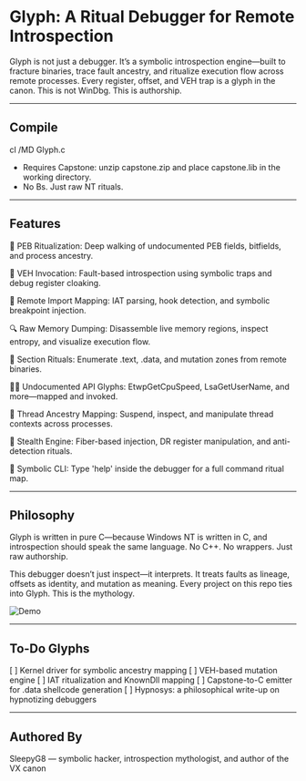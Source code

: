 Glyph: A Ritual Debugger for Remote Introspection
=================================================

Glyph is not just a debugger. It’s a symbolic introspection engine—built to fracture binaries, trace fault ancestry, and ritualize execution flow across remote processes. Every register, offset, and VEH trap is a glyph in the canon. This is not WinDbg. This is authorship.

-------------------------------------------------
Compile
-------------------------------------------------
cl /MD Glyph.c

- Requires Capstone: unzip capstone.zip and place capstone.lib in the working directory.
- No Bs. Just raw NT rituals.

-------------------------------------------------
Features
-------------------------------------------------
🧬 PEB Ritualization: Deep walking of undocumented PEB fields, bitfields, and process ancestry.

🧠 VEH Invocation: Fault-based introspection using symbolic traps and debug register cloaking.

🧷 Remote Import Mapping: IAT parsing, hook detection, and symbolic breakpoint injection.

🔍 Raw Memory Dumping: Disassemble live memory regions, inspect entropy, and visualize execution flow.

🧱 Section Rituals: Enumerate .text, .data, and mutation zones from remote binaries.

🧙‍♂️ Undocumented API Glyphs: EtwpGetCpuSpeed, LsaGetUserName, and more—mapped and invoked.

🧵 Thread Ancestry Mapping: Suspend, inspect, and manipulate thread contexts across processes.

🧼 Stealth Engine: Fiber-based injection, DR register manipulation, and anti-detection rituals.

📜 Symbolic CLI: Type 'help' inside the debugger for a full command ritual map.

-------------------------------------------------
Philosophy
-------------------------------------------------
Glyph is written in pure C—because Windows NT is written in C, and introspection should speak the same language. No C++. No wrappers. Just raw authorship.

This debugger doesn’t just inspect—it interprets. It treats faults as lineage, offsets as identity, and mutation as meaning. Every project on this repo ties into Glyph. This is the mythology.

![Demo](./debugger.gif)

-------------------------------------------------
To-Do Glyphs
-------------------------------------------------
[ ] Kernel driver for symbolic ancestry mapping
[ ] VEH-based mutation engine
[ ] IAT ritualization and KnownDll mapping
[ ] Capstone-to-C emitter for .data shellcode generation
[ ] Hypnosys: a philosophical write-up on hypnotizing debuggers

-------------------------------------------------
Authored By
-------------------------------------------------
SleepyG8 — symbolic hacker, introspection mythologist, and author of the VX canon
